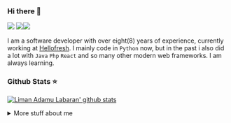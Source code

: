 ### Hi there 👋

![](https://komarev.com/ghpvc/?username=liman4u&color=6aa6f8) ![](https://img.shields.io/github/followers/liman4u?style=social)[![](https://img.shields.io/badge/-Follow-black?style=social&logo=Linkedin)](https://www.linkedin.com/in/llabaran) <br/>

I am a software developer with over eight(8) years of experience, currently working at [Hellofresh](https://hellofresh.com/).
I mainly code in `Python` now, but in the past i also did a lot with `Java` `Php` `React` and so many other modern web frameworks. I am always learning.

### Github Stats ⭐
[![Liman Adamu Labaran' github stats](https://github-readme-stats.vercel.app/api?username=liman4u&show_icons=true&hide=stars,contribs&line_height=27&include_all_commits=true&count_private=true)](https://github.com/anuraghazra/github-readme-stats)

<details>
<summary>
  More stuff about me
</summary>
  
## Education 🎓
- **Bachelor's degree** in Computer Science at Kwame Nkrumah University of Science And Technology, Kumasi, Ghana (2007 - 2011)
  - Facilitator, School of Groups Coding Club
  - Lead Developer, Vacation Bootcamps

More about education in my [LinkedIn](https://www.linkedin.com/in/llabaran/).
  
## My skills 📜

- Web Technologies
  - JavaScript
  - HTML, CSS
  - Node.js
  - PHP

- Application Development
  - Python
  - Java (Android)

- Frameworks & Systems
  - Flask
  - FastAPI
  - AIOHttp
  - Djano
  - React
  - Vue
  - AWS Services
  - Laravel
  - GraphQL
  - ElasticSearch
  - Docker & Kubernetes
  - Databases(MySQL, PostgreSQL & MongoDB)
  - ETLs with PySpark
  - AirFlow
  - Terraform
  
## Nationality 🌐
Ghana - in the West Africa Region and I speak English fluently.

## What I'm currently learning 📚

- Diving more into data engineering
